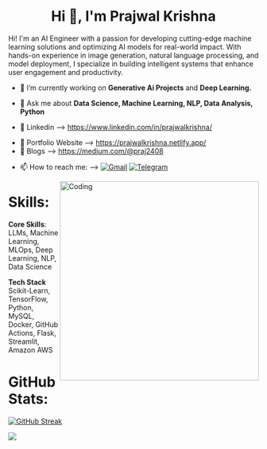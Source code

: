 <!DOCTYPE html>   
<html lang="en"> 
<head>
    <meta charset="UTF-8">  
    <meta http-equiv="X-UA-Compatible" content="IE=edge">  
    <meta name="viewport" content="width=device-width, initial-scale=1.0">  
 
<body>
    <h1 align="center">Hi 👋, I'm Prajwal Krishna</h1>



<p>Hi! I'm an AI Engineer with a passion for developing cutting-edge machine learning solutions and optimizing AI models for real-world impact. With hands-on experience in image generation, natural language processing, and model deployment, I specialize in building intelligent systems that enhance user engagement and productivity. </p>


- 🔭 I’m currently working on **Generative Ai Projects** and **Deep Learning.** 
  
- 💬 Ask me about **Data Science, Machine Learning, NLP, Data Analysis, Python**
- 📝 Linkedin --> https://www.linkedin.com/in/prajwalkrishna/
* 📝 Portfolio Website --> https://prajwalkrishna.netlify.app/
* 📝 Blogs --> https://medium.com/@praj2408
  
- 📫 How to reach me: --> 
[![Gmail](https://img.shields.io/badge/Gmail-D14836?style=flat&logo=gmail&logoColor=white)](https://mail.google.com/mail/?view=cm&tf=0&to=prajwalgbdr03@gmail.com)
[![Telegram](https://img.shields.io/badge/Telegram-2CA5E0?style=flat&logo=telegram&logoColor=white)](https://t.me/park2408)

<img align="right" alt="Coding" width="400" src="https://i.pinimg.com/originals/54/e3/7d/54e37d8074ebcde1d96c77d7b2a7f310.gif">

<!-- <img class="align" align="center" alt="GIF" src="https://github.com/abhisheknaiidu/abhisheknaiidu/blob/master/code.gif?raw=true" width="500" height="320" /> -->


# Skills:
**Core Skills**:
LLMs, Machine Learning, MLOps, Deep Learning, NLP, Data Science

**Tech Stack**
Scikit-Learn, TensorFlow, Python, MySQL, Docker, GitHub Actions, Flask, Streamlit, Amazon AWS


# GitHub Stats:
<!-- ![](https://github-readme-streak-stats.herokuapp.com/?user=praj2408&theme=default&hide_border=false)<br/> -->
<!-- [![GitHub Streak](https://streak-stats.demolab.com?user=praj2408)](https://git.io/streak-stats) -->

<!-- [![GitHub Streak](https://streak-stats.demolab.com?user=praj2408)](https://git.io/streak-stats)-->

[![GitHub Streak](https://streak-stats.demolab.com?user=praj2408&mode=weekly)](https://git.io/streak-stats)

<!--![](https://github-profile-summary-cards.vercel.app/api/cards/profile-details?username=praj2408&theme=vue) -->



[![](https://visitcount.itsvg.in/api?id=praj2408&icon=5&color=3)](https://visitcount.itsvg.in)    
